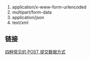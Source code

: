 1. application/x-www-form-urlencoded
2. multipart/form-data
3. application/json
4. text/xml

## 链接
[四种常见的 POST 提交数据方式](https://imququ.com/post/four-ways-to-post-data-in-http.html)